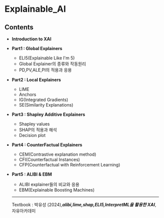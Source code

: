 # Explainable_AI

## Contents
- **Introduction to XAI**

- **Part1 : Global Explainers**
    - ELI5(Explainable Like I'm 5)
    - Global Explainer의 종류와 작동원리
    - PD,PV,ALE,PI의 적용과 응용  

- **Part2 : Local Explainers**
    - LIME
    - Anchors
    - IG(Integrated Gradients)
    - SE(Similarity Explanations)

- **Part3 : Shapley Additive Explainers**
    - Shapley values
    - SHAP의 적용과 해석
    - Decision plot

- **Part4 : CounterFactual Explainers**
    - CEM(Contrastive explanation method)
    - CFI(Counterfactual Instances)
    - CFP(Counterfactual with Reinforcement Learning)

- **Part5 : ALIBI & EBM**
   - ALIBI explainer들의 비교와 응용
   - EBM(Explainable Boosting Machines)
 
  ---
  Textbook : 박유성 (2024),***alibi,lime,shap,ELI5,InterpretML을 활용한 XAI***,자유아카데미
